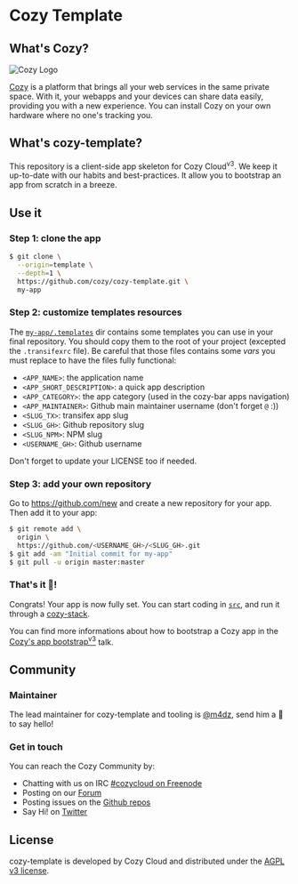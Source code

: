Cozy Template
=============

What's Cozy?
------------

![Cozy Logo](https://cdn.rawgit.com/cozy/cozy-guidelines/master/templates/cozy_logo_small.svg)

[Cozy] is a platform that brings all your web services in the same private space.  With it, your webapps and your devices can share data easily, providing you with a new experience. You can install Cozy on your own hardware where no one's tracking you.


What's cozy-template?
---------------------

This repository is a client-side app skeleton for Cozy Cloud<sup>v3</sup>. We keep it up-to-date with our habits and best-practices. It allow you to bootstrap an app from scratch in a breeze.


Use it
------

### Step 1: clone the app

```sh
$ git clone \
  --origin=template \
  --depth=1 \
  https://github.com/cozy/cozy-template.git \
  my-app
```

### Step 2: customize templates resources

The [`my-app/.templates`](.templates) dir contains some templates you can use in your final repository. You should copy them to the root of your project (excepted the `.transifexrc` file). Be careful that those files contains some _vars_ you must replace to have the files fully functional:

- `<APP_NAME>`: the application name
- `<APP_SHORT_DESCRIPTION>`: a quick app description
- `<APP_CATEGORY>`: the app category (used in the cozy-bar apps navigation)
- `<APP_MAINTAINER>`: Github main maintainer username (don't forget `@` :))
- `<SLUG_TX>`: transifex app slug
- `<SLUG_GH>`: Github repository slug
- `<SLUG_NPM>`: NPM slug
- `<USERNAME_GH>`: Github username

Don't forget to update your LICENSE too if needed.

### Step 3: add your own repository

Go to https://github.com/new and create a new repository for your app. Then add it to your app:

```sh
$ git remote add \
  origin \
  https://github.com/<USERNAME_GH>/<SLUG_GH>.git
$ git add -am "Initial commit for my-app"
$ git pull -u origin master:master
```

### That's it :rocket:!

Congrats! Your app is now fully set. You can start coding in [`src`](src), and run it through a [cozy-stack](https://cozy.github.io/cozy-stack/).

You can find more informations about how to bootstrap a Cozy app in the [Cozy's app bootstrap<sup>v3</sup>](http://talks.m4dz.net/cozy-bootstrap-v3/) talk.


Community
---------

### Maintainer

The lead maintainer for cozy-template and tooling is [@m4dz](https://github.com/m4dz), send him a :beers: to say hello!


### Get in touch

You can reach the Cozy Community by:

- Chatting with us on IRC [#cozycloud on Freenode][freenode]
- Posting on our [Forum][forum]
- Posting issues on the [Github repos][github]
- Say Hi! on [Twitter][twitter]


License
-------

cozy-template is developed by Cozy Cloud and distributed under the [AGPL v3 license][agpl-3.0].


[cozy]: https://cozy.io "Cozy Cloud"
[agpl-3.0]: https://www.gnu.org/licenses/agpl-3.0.html
[freenode]: http://webchat.freenode.net/?randomnick=1&channels=%23cozycloud&uio=d4
[forum]: https://forum.cozy.io/
[github]: https://github.com/cozy/
[twitter]: https://twitter.com/mycozycloud
